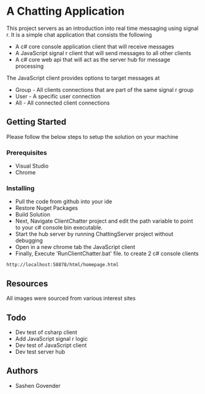 # A Chatting Application
This project servers as an introduction into real time messaging using signal r. It is a simple chat application that consists the following
* A c# core console application client that will receive messages
* A JavaScript signal r client that will send messages to all other clients
* A c# core web api that will act as the server hub for message processing

The JavaScript client provides options to target messages at
* Group - All clients connections that are part of the same signal r group
* User - A specific user connection
* All - All connected client connections 

## Getting Started
Please follow the below steps to setup the solution on your machine

### Prerequisites
* Visual Studio 
* Chrome

### Installing
* Pull the code from github into your ide
* Restore Nuget Packages
* Build Solution
* Next, Navigate ClientChatter project and edit the path variable to point to your c# console bin executable.
* Start the hub server by running ChattingServer project without debugging
* Open in a new chrome tab the JavaScript client
* Finally, Execute 'RunClientChatter.bat' file. to create 2 c# console clients 
```
http://localhost:58878/html/homepage.html
```

## Resources
All images were sourced from various interest sites

## Todo
* Dev test of csharp client
* Add JavaScript signal r logic
* Dev test of JavaScript client
* Dev test server hub

## Authors
* Sashen Govender

